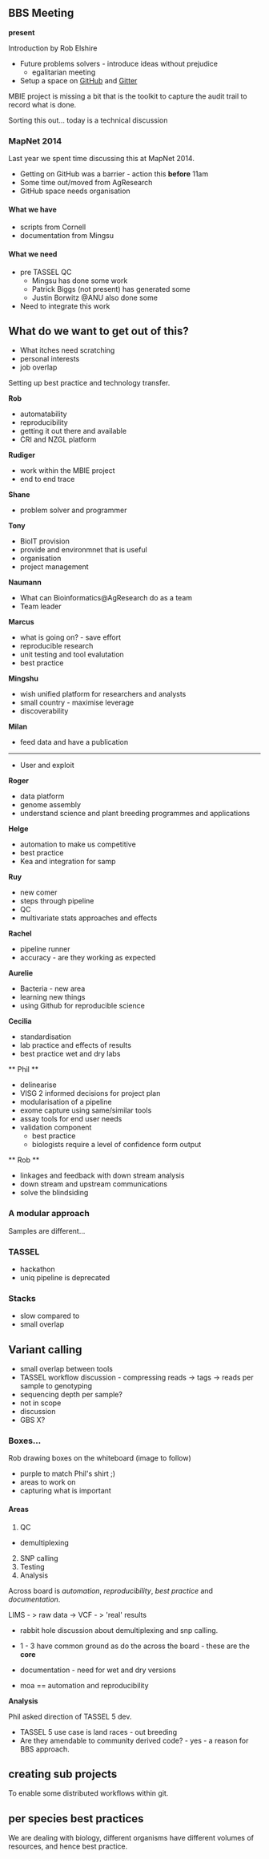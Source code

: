 ## BBS Meeting

**present**

Introduction by Rob Elshire

* Future problems solvers - introduce ideas without prejudice
  - egalitarian meeting
* Setup a space on [GitHub](https://github.com) and [Gitter](https://gitter.im)

MBIE project is missing a bit that is the toolkit to capture the audit trail to record what is done.

Sorting this out... today is a technical discussion

### MapNet 2014

Last year we spent time discussing this at MapNet 2014.

* Getting on GitHub was a barrier - action this **before** 11am
* Some time out/moved from AgResearch
* GitHub space needs organisation

#### What we have
* scripts from Cornell
* documentation from Mingsu

#### What we need
* pre TASSEL QC
  - Mingsu has done some work
  - Patrick Biggs (not present) has generated some
  - Justin Borwitz @ANU also done some
* Need to integrate this work

## What do we want to get out of this?

* What itches need scratching
* personal interests
* job overlap

Setting up best practice and technology transfer.

**Rob**

* automatability
* reproducibility
* getting it out there and available
* CRI and NZGL platform

**Rudiger**

* work within the MBIE project
* end to end trace

**Shane**

* problem solver and programmer


**Tony**

* BioIT provision
* provide and environmnet that is useful
* organisation
* project management

**Naumann**

* What can Bioinformatics@AgResearch do as a team
* Team leader

**Marcus**

* what is going on? - save effort
* reproducible research
* unit testing and tool evalutation
* best practice

**Mingshu**

* wish unified platform for researchers and analysts
* small country - maximise leverage
* discoverability

**Milan**

* feed data and have a publication

****

* User and exploit

**Roger**

* data platform
* genome assembly
* understand science and plant breeding programmes and applications

**Helge**

* automation to make us competitive
* best practice
* Kea and integration for samp

**Ruy**

* new comer
* steps through pipeline
* QC
* multivariate stats approaches and effects

**Rachel**

* pipeline runner
* accuracy - are they working as expected

**Aurelie**

* Bacteria - new area
* learning new things
* using Github for reproducible science

**Cecilia**

* standardisation
* lab practice and effects of results
* best practice wet and dry labs

** Phil **

* delinearise
* VISG 2 informed decisions for project plan
* modularisation of a pipeline
* exome capture using same/similar tools
* assay tools for end user needs
* validation component
  - best practice
  - biologists require a level of confidence form output

** Rob **

* linkages and feedback with down stream analysis
* down stream and upstream communications
* solve the blindsiding

### A modular approach

Samples are different...

### TASSEL

* hackathon
* uniq pipeline is deprecated

### Stacks

* slow compared to
* small overlap

## Variant calling

* small overlap between tools
* TASSEL workflow discussion - compressing reads -> tags -> reads per sample to genotyping
* sequencing depth per sample?
* not in scope
* discussion
* GBS X?

### Boxes...

Rob drawing boxes on the whiteboard (image to follow)
* purple to match Phil's shirt ;)
* areas to work on
* capturing what is important

#### Areas

1. QC
  - demultiplexing
2. SNP calling
3. Testing
4. Analysis

Across board is *automation*, *reproducibility*, *best practice* and *documentation*.

LIMS - > raw data -> VCF - > 'real' results

* rabbit hole discussion about demultiplexing and snp calling.

* 1 - 3 have common ground as do the across the board - these are the **core**

* documentation - need for wet and dry versions
* moa == automation and reproducibility

**Analysis**

Phil asked direction of TASSEL 5 dev.

* TASSEL 5 use case is land races - out breeding
* Are they amendable to community derived code? - yes - a reason for BBS approach.

## creating sub projects

To enable some distributed workflows within git.



## per species best practices

We are dealing with biology, different organisms have different volumes of resources, and hence best practice.
